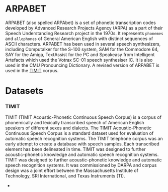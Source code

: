 # ARPABET
ARPABET (also spelled ARPAbet) is a set of phonetic transcription codes developed by Advanced Research Projects Agency (ARPA) as a part of their Speech Understanding Research project in the 1970s. 
It represents `phonemes` and `allophones` of General American English with distinct sequences of ASCII characters. 
ARPABET has been used in several speech synthesizers, including Computalker for the S-100 system, SAM for the Commodore 64, SAY for the Amiga, TextAssist for the PC and Speakeasy from Intelligent Artefacts which used the Votrax SC-01 speech synthesiser IC. It is also used in the CMU Pronouncing Dictionary. 
A revised version of ARPABET is used in the [TIMIT](#TIMIT) corpus.


# Datasets
### TIMIT 

TIMIT (TIMIT Acoustic-Phonetic Continuous Speech Corpus) is a corpus of phonemically and lexically transcribed speech of American English speakers of different sexes and dialects.
The TIMIT Acoustic-Phonetic Continuous Speech Corpus is a standard dataset used for evaluation of automatic speech recognition systems. 
The TIMIT telephone corpus was an early attempt to create a database with speech samples.
Each transcribed element has been delineated in time. TIMIT was designed to further acoustic-phonetic knowledge and automatic speech recognition systems.
TIMIT was designed to further acoustic-phonetic knowledge and automatic speech recognition systems. It was commissioned by DARPA and corpus design was a joint effort between the Massachusetts Institute of Technology, SRI International, and Texas Instruments (TI).

* 
